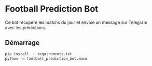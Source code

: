 # Football Prediction Bot

Ce bot récupère les matchs du jour et envoie un message sur Telegram avec les prédictions.

## Démarrage

```bash
pip install -r requirements.txt
python -m football_prediction_bot.main
